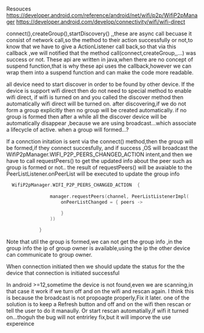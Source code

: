 Resouces
https://developer.android.com/reference/android/net/wifi/p2p/WifiP2pManager
https://developer.android.com/develop/connectivity/wifi/wifi-direct


connect(),createGroup(),startDiscovery() ,,these are async call becuase it consist of
network call,so the method to their action successfully or not,to know that we have to 
give a ActionListener call back,so that via this callback ,we will  notified that
the method call(connect,createGroup,,...) was success or not.
These api are written in java,when there are no concept of suspend function,that is why
these api uses the callback,however we can wrap them into a suspend function and can make
the code more  readable.


all device  need to start discover in order to be found by other device.
If the device is support wifi direct then do not need to special method to enable wifi direct,
if wifi is turned on and you called the discover method then automatically wifi direct will be turned on.
after discovering,if we do not form a group explicitly then no group will be created automatically.
if no group is formed then after a while all the discover device will be automatically disappear ,because we 
are using broadcast...which associate a lifecycle of active.
when a group will formed...?

If a connction initation is sent via the connect() method,then the group will be formed,if they connect succesfully,
and if success ,OS will broadcast the WifiP2pManager.WIFI_P2P_PEERS_CHANGED_ACTION intent,and then we have to 
call requestPeers() to get the updated info about the peer such as group is formed or not.. 
the result of  requestPeers() will be avaiable to the   PeerListListener.onPeerList will be executed to update the group info
```kotlin
  WifiP2pManager.WIFI_P2P_PEERS_CHANGED_ACTION  {
      
                manager.requestPeers(channel, PeerListListenerImpl(
                    onPeerListChanged = { peers ->
                        
                    }
                ))

            }
```
Note that util the group is formed,we can not get the group info ,in the group info the ip of group owner 
is available,using the ip the other device can communicate to group owner.

When connection initiated then we should update the status for the the device that connection is initiated successful

In android >=12,sometime the device is not found,even we are scanning,in that  case it work if we turn off and on the wifi and rescan again.
I think this is because the broadcast is not propoagte properly,Fix it later.
one of the solution is to keep a Refresh button and off and on the wifi then rescan or tell the user to do it manaully.
Or start rescan automatially,if wifi it turned on...thoguh the bug will not entrirley fix,but it will imporve the use expereince

